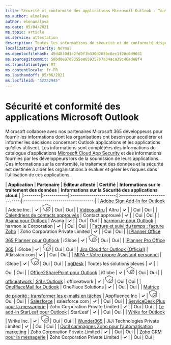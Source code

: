 ```yaml
---
title: Sécurité et conformité des applications Microsoft Outlook - Toutes les applications
ms.author: elmalova
author: elenamalova
ms.date: 05/04/2021
ms.topic: article
ms.service: attestation
description: Toutes les informations de sécurité et de conformité disponibles pour toutes les applications Outlook Microsoft.
localization_priority: Normal
ms.openlocfilehash: 49d4830d1c2fd9f1b330d203bc8ec1f28c0d9031
ms.sourcegitcommit: 50bd8e07d9355ae65935767a34aca39c46ade8f4
ms.translationtype: MT
ms.contentlocale: fr-FR
ms.lasthandoff: 05/06/2021
ms.locfileid: "52252945"
---
```

# <a name="microsoft-outlook-app-security-and-compliance"></a>Sécurité et conformité des applications Microsoft Outlook

Microsoft collabore avec nos partenaires Microsoft 365 développeurs pour fournir les informations dont les organisations ont besoin pour accélérer et informer les décisions concernant Outlook applications et les applications qu’elles utilisent. Les informations sont complétées des informations du catalogue d’applications [Microsoft Cloud App Security](https://www.microsoft.com/en-us/enterprise-mobility-security/cloud-app-security) et des informations fournies par les développeurs lors de la soumission de leurs applications. Ces informations sur la conformité, le traitement des données et la sécurité est destinée à aider les organisations à évaluer et gérer les risques dans l’utilisation de ces applications.

| **Application** | **Partenaire** | **Éditeur attesté** | **Certifié** | **Informations sur le traitement des données** | **Informations sur la Sécurité des applications cloud** |
|:--------|:------------|:----------------------:|:-----------------------------:|:----------------------------------:|
| [Adobe Sign Add-In for Outlook](./adobe-inc-sign-add-in-for-outlook.md) | Adobe Inc. | **✓** | <img alt="Certified application badge" src="../media/certified-badge.png" height="25" width="25" /> | Oui | Oui |
| [Vidéos altru](./altru-videos.md) | Altru | **✓** |  | Oui | Oui |
| [Calendriers de contacts approuvés](./approved-contact-calendars.md) | Contact approuvé | **✓** |  | Oui | Oui |
| [Asana pour Outlook](./asana-for-outlook.md) | Asana | **✓** |  | Oui | Oui |
| [harmon.ie pour Outlook](./harmonie-corporation-for-outlook.md) | harmon.ie Corporation | **✓** |  | Oui | Oui |
| [Facture et suivi du temps : facture Zoho](./zoho-corporation-private-limited-invoice-and-time-tracking.md) | Zoho Corporation Private Limited | **✓** |  | Oui | Oui |
| [IPlanner Office 365 Planner pour Outlook](./iglobe-iplanner-office-365-planner-add-in-for-outlook.md) | iGlobe | **✓** | <img alt="Certified application badge" src="../media/certified-badge.png" height="25" width="25" /> | Oui | Oui |
| [iPlanner Pro Office 365](./iglobe-iplanner-pro-office-365.md) | iGlobe | **✓** | <img alt="Certified application badge" src="../media/certified-badge.png" height="25" width="25" /> | Oui | Oui |
| [Jira Cloud for Outlook (Official)](./atlassiancom-jira-cloud-for-outlook-official.md) | Atlassian.com | **✓** |  | Oui | Oui |
| [MIPA - Votre propre Assistant personnel](./iglobe-mipa-your-own-personal-assistant.md) | iGlobe | **✓** | <img alt="Certified application badge" src="../media/certified-badge.png" height="25" width="25" /> | Oui | Oui |
| [ngDesk](./all-blue-solutions-ngdesk.md) | Toutes les solutions bleues | **✓** |  | Oui | Oui |
| [Office2SharePoint pour Outlook](./iglobe-office2sharepoint-for-outlook.md) | iGlobe | **✓** | <img alt="Certified application badge" src="../media/certified-badge.png" height="25" width="25" /> | Oui | Oui |
| [officeatwork | S’il s’Outlook](./officeatwork-officeatworkcontent-chooser-for-outlook.md) | officeatwork | **✓** | <img alt="Certified application badge" src="../media/certified-badge.png" height="25" width="25" /> | Oui | Oui |
| [OnePlaceMail for Outlook](./oneplace-solutions-oneplacemail-for-outlook.md) | OnePlace Solutions | **✓** |  | Oui | Oui |
| [Matrice de priorité : transformer les e-mails en tâches](./appfluence-inc-priority-matrix-turn-emails-into-tasks.md) | Appfluence Inc | **✓** | <img alt="Certified application badge" src="../media/certified-badge.png" height="25" width="25" /> | Oui | Oui |
| [Salesforce](./salesforcecom-salesforce.md) | salesforce.com | **✓** |  | Oui | Oui |
| [ServiceDesk Plus pour la messagerie](./zoho-corporation-private-limited-servicedesk-plus-for-email.md) | Zoho Corporation Private Limited | **✓** |  | Oui | Oui |
| [Le add-in StarLeaf pour Outlook](./starleaf-add-in-for-outlook.md) | StarLeaf | **✓** |  | Oui | Oui |
| [Wrike for Outlook](./wrike-inc-for-outlook.md) | Wrike Inc. | **✓** | <img alt="Certified application badge" src="../media/certified-badge.png" height="25" width="25" /> | Oui | Oui |
| [Wunder365](./jiji-technologies-private-limited-wunder365.md) | JiJi Technologies Private Limited | **✓** |  | Oui | Oui |
| [Outil campagnes Zoho pour l’automatisation marketing](./zoho-corporation-private-limited-campaigns-tool-for-marketing-automation.md) | Zoho Corporation Private Limited | **✓** |  | Oui | Oui |
| [Zoho CRM pour la messagerie](./zoho-corporation-private-limited-crm-for-email.md) | Zoho Corporation Private Limited | **✓** |  | Oui | Oui |
